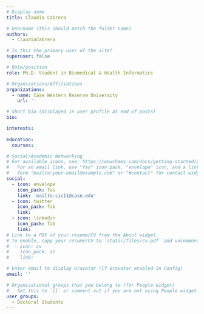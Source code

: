 ```yaml
---
# Display name
title: Claudia Cabrera

# Username (this should match the folder name)
authors:
  - ClaudiaCabrera

# Is this the primary user of the site?
superuser: false

# Role/position
role: Ph.D. Student in Biomedical & Health Informatics

# Organizations/Affiliations
organizations:
  - name: Case Western Reserve University
    url: ''

# Short bio (displayed in user profile at end of posts)
bio:  

interests:
  
education:
  courses:

# Social/Academic Networking
# For available icons, see: https://wowchemy.com/docs/getting-started/page-builder/#icons
#   For an email link, use "fas" icon pack, "envelope" icon, and a link in the
#   form "mailto:your-email@example.com" or "#contact" for contact widget.
social:
  - icon: envelope
    icon_pack: fas
    link: 'mailto:cic11@case.edu'
  - icon: twitter
    icon_pack: fab
    link: 
  - icon: linkedin
    icon_pack: fab
    link: 
# Link to a PDF of your resume/CV from the About widget.
# To enable, copy your resume/CV to `static/files/cv.pdf` and uncomment the lines below.
#  - icon: cv
#    icon_pack: ai
#    link: 

# Enter email to display Gravatar (if Gravatar enabled in Config)
email: ''

# Organizational groups that you belong to (for People widget)
#   Set this to `[]` or comment out if you are not using People widget.
user_groups:
  - Doctoral Students
---
```




